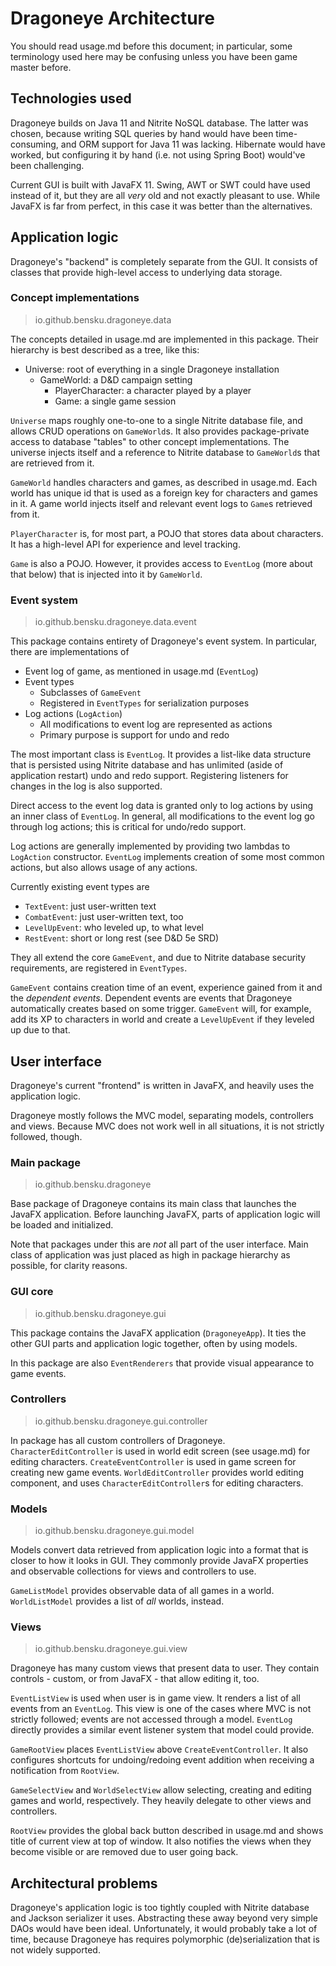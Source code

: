 # Dragoneye Architecture
You should read usage.md before this document; in particular, some terminology
used here may be confusing unless you have been game master before.

## Technologies used
Dragoneye builds on Java 11 and Nitrite NoSQL database. The latter was chosen,
because writing SQL queries by hand would have been time-consuming, and ORM
support for Java 11 was lacking. Hibernate would have worked, but configuring
it by hand (i.e. not using Spring Boot) would've been challenging.

Current GUI is built with JavaFX 11. Swing, AWT or SWT could have used instead
of it, but they are all *very* old and not exactly pleasant to use. While
JavaFX is far from perfect, in this case it was better than the alternatives.

## Application logic
Dragoneye's "backend" is completely separate from the GUI. It consists
of classes that provide high-level access to underlying data storage.

### Concept implementations
> io.github.bensku.dragoneye.data

The concepts detailed in usage.md are implemented in this package. Their
hierarchy is best described as a tree, like this:

* Universe: root of everything in a single Dragoneye installation
  * GameWorld: a D&D campaign setting
    * PlayerCharacter: a character played by a player
    * Game: a single game session

<code>Universe</code> maps roughly one-to-one to a single Nitrite
database file, and allows CRUD operations on <code>GameWorld</code>s.
It also provides package-private access to database "tables" to
other concept implementations. The universe injects itself and a reference
to Nitrite database to <code>GameWorld</code>s that are retrieved from it.

<code>GameWorld</code> handles characters and games, as described in
usage.md. Each world has unique id that is used as a foreign key for
characters and games in it. A game world injects itself and relevant event logs
to <code>Game</code>s retrieved from it.

<code>PlayerCharacter</code> is, for most part, a POJO that stores data
about characters. It has a high-level API for experience and level tracking.

<code>Game</code> is also a POJO. However, it provides access to
<code>EventLog</code> (more about that below) that is injected into it by
<code>GameWorld</code>.

### Event system
> io.github.bensku.dragoneye.data.event

This package contains entirety of Dragoneye's event system. In particular,
there are implementations of

* Event log of game, as mentioned in usage.md (<code>EventLog</code>)
* Event types
  * Subclasses of <code>GameEvent</code>
  * Registered in <code>EventTypes</code> for serialization purposes
* Log actions (<code>LogAction</code>)
  * All modifications to event log are represented as actions
  * Primary purpose is support for undo and redo

The most important class is <code>EventLog</code>. It provides a list-like
data structure that is persisted using Nitrite database and has unlimited
(aside of application restart) undo and redo support. Registering listeners
for changes in the log is also supported.

Direct access to the event log data is granted only to log actions by using
an inner class of <code>EventLog</code>. In general, all modifications to the
event log go through log actions; this is critical for undo/redo support.

Log actions are generally implemented by providing two lambdas to 
<code>LogAction</code> constructor. <code>EventLog</code> implements
creation of some most common actions, but also allows usage of any actions.

Currently existing event types are
* <code>TextEvent</code>: just user-written text
* <code>CombatEvent</code>: just user-written text, too
* <code>LevelUpEvent</code>: who leveled up, to what level
* <code>RestEvent</code>: short or long rest (see D&D 5e SRD)

They all extend the core <code>GameEvent</code>, and due to Nitrite database
security requirements, are registered in <code>EventTypes</code>.

<code>GameEvent</code> contains creation time of an event, experience gained
from it and the *dependent events*. Dependent events are events that Dragoneye
automatically creates based on some trigger. <code>GameEvent</code> will,
for example, add its XP to characters in world and create a
<code>LevelUpEvent</code> if they leveled up due to that.

## User interface
Dragoneye's current "frontend" is written in JavaFX, and heavily uses the
application logic.

Dragoneye mostly follows the MVC model, separating models, controllers and
views. Because MVC does not work well in all situations, it is not strictly
followed, though.

### Main package
> io.github.bensku.dragoneye

Base package of Dragoneye contains its main class that launches the JavaFX
application. Before launching JavaFX, parts of application logic will be loaded
and initialized.

Note that packages under this are *not* all part of the user interface. Main
class of application was just placed as high in package hierarchy as possible,
for clarity reasons.

### GUI core
> io.github.bensku.dragoneye.gui

This package contains the JavaFX application (<code>DragoneyeApp</code>). It
ties the other GUI parts and application logic together, often by using models.

In this package are also <code>EventRenderers</code> that provide visual appearance
to game events.

### Controllers
> io.github.bensku.dragoneye.gui.controller

In package has all custom controllers of Dragoneye. <code>CharacterEditController</code>
is used in world edit screen (see usage.md) for editing characters.
<code>CreateEventController</code> is used in game screen for creating new game events.
<code>WorldEditController</code> provides world editing component, and uses
<code>CharacterEditController</code>s for editing characters.

### Models
> io.github.bensku.dragoneye.gui.model

Models convert data retrieved from application logic into a format that is closer
to how it looks in GUI. They commonly provide JavaFX properties and observable
collections for views and controllers to use.

<code>GameListModel</code> provides observable data of all games in a world.
<code>WorldListModel</code> provides a list of *all* worlds, instead.

### Views
> io.github.bensku.dragoneye.gui.view

Dragoneye has many custom views that present data to user. They contain
controls - custom, or from JavaFX - that allow editing it, too.

<code>EventListView</code> is used when user is in game view. It renders
a list of all events from an <code>EventLog</code>. This view is one of the
cases where MVC is not strictly followed; events are not accessed through
a model. <code>EventLog</code> directly provides a similar event listener
system that model could provide.

<code>GameRootView</code> places <code>EventListView</code> above
<code>CreateEventController</code>. It also configures shortcuts for
undoing/redoing event addition when receiving a notification from
<code>RootView</code>.

<code>GameSelectView</code> and <code>WorldSelectView</code> allow
selecting, creating and editing games and world, respectively.
They heavily delegate to other views and controllers.

<code>RootView</code> provides the global back button described in
usage.md and shows title of current view at top of window. It also
notifies the views when they become visible or are removed due to
user going back.

## Architectural problems
Dragoneye's application logic is too tightly coupled with Nitrite database
and Jackson serializer it uses. Abstracting these away beyond very simple
DAOs would have been ideal. Unfortunately, it would probably take a lot
of time, because Dragoneye has requires polymorphic (de)serialization
that is not widely supported.